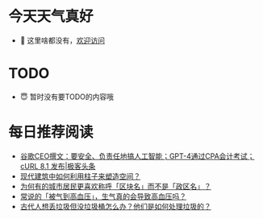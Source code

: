 # 今天天气真好
- 👋 这里啥都没有，[欢迎访问](https://zhangfeng-ola.github.io/)
<!---
- 👀 I’m interested in ...
- 🌱 I’m currently learning ...
- 💞️ I’m looking to collaborate on ...
- 📫 How to reach me ...
- 😇 I'm doing something ...

--->

# TODO 
- 😇 暂时没有要TODO的内容哦

<!---
zhangfeng-ola/zhangfeng-ola is a ✨ special ✨ repository because its `README.md` (this file) appears on your GitHub profile.
You can click the Preview link to take a look at your changes.
--->

# 每日推荐阅读
<!-- BLOG-POST-LIST:START -->
- [谷歌CEO撰文：要安全、负责任地搞人工智能；GPT-4通过CPA会计考试；cURL 8.1 发布|极客头条](https://blog.csdn.net/weixin_39786569/article/details/130840358)
- [现代建筑中如何利用柱子来塑造空间？](https://daily.zhihu.com/story/9761805)
- [为何有的城市居民更喜欢称呼「区块名」而不是「政区名」？](https://daily.zhihu.com/story/9761883)
- [常说的「被气到高血压」，生气真的会导致高血压吗？](https://daily.zhihu.com/story/9761898)
- [古代人想丢垃圾但没垃圾桶怎么办？他们是如何处理垃圾的？](https://daily.zhihu.com/story/9761906)
<!-- BLOG-POST-LIST:END -->
